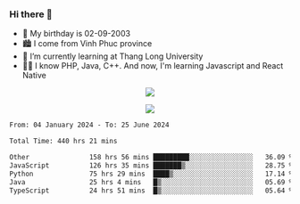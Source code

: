 ### Hi there 👋
- 🎂 My birthday is 02-09-2003
- 🏙️ I come from Vinh Phuc province
- 🌱 I’m currently learning at Thang Long University
- 🧑‍💻 I know PHP, Java, C++. And now, I'm learning Javascript and React Native
<p align="center"><img src="https://github-readme-stats.vercel.app/api?username=tmquang0209&show_icons=true&theme=gradient"></p>
<p align="center"><img src="https://github-readme-stats.vercel.app/api/top-langs/?username=tmquang0209&hide=scss,css&langs_count=10"></p>
<!--START_SECTION:waka-->

```txt
From: 04 January 2024 - To: 25 June 2024

Total Time: 440 hrs 21 mins

Other               158 hrs 56 mins █████████░░░░░░░░░░░░░░░░   36.09 %
JavaScript          126 hrs 35 mins ███████▒░░░░░░░░░░░░░░░░░   28.75 %
Python              75 hrs 29 mins  ████▒░░░░░░░░░░░░░░░░░░░░   17.14 %
Java                25 hrs 4 mins   █▒░░░░░░░░░░░░░░░░░░░░░░░   05.69 %
TypeScript          24 hrs 51 mins  █▒░░░░░░░░░░░░░░░░░░░░░░░   05.64 %
```

<!--END_SECTION:waka-->
